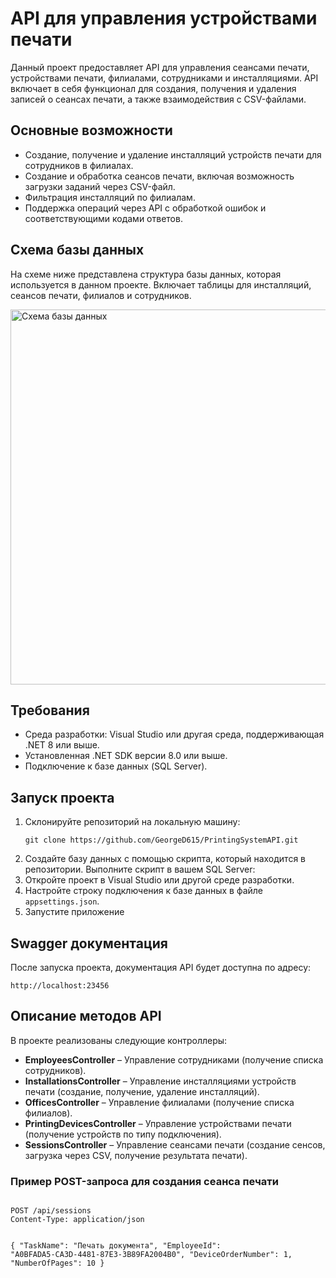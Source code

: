<h1>API для управления устройствами печати</h1>

<p>Данный проект предоставляет API для управления сеансами печати, устройствами печати, филиалами, сотрудниками и инсталляциями. API включает в себя функционал для создания, получения и удаления записей о сеансах печати, а также взаимодействия с CSV-файлами.</p>

<h2>Основные возможности</h2>
<ul>
    <li>Создание, получение и удаление инсталляций устройств печати для сотрудников в филиалах.</li>
    <li>Создание и обработка сеансов печати, включая возможность загрузки заданий через CSV-файл.</li>
    <li>Фильтрация инсталляций по филиалам.</li>
    <li>Поддержка операций через API с обработкой ошибок и соответствующими кодами ответов.</li>
</ul>

<h2>Схема базы данных</h2>
<p>На схеме ниже представлена структура базы данных, которая используется в данном проекте. Включает таблицы для инсталляций, сеансов печати, филиалов и сотрудников.</p>

<!-- Здесь можно добавить картинку со схемой базы данных -->
<img src="путь_к_схеме_базы_данных.png" alt="Схема базы данных" width="600">

<h2>Требования</h2>
<ul>
    <li>Среда разработки: Visual Studio или другая среда, поддерживающая .NET 8 или выше.</li>
    <li>Установленная .NET SDK версии 8.0 или выше.</li>
    <li>Подключение к базе данных (SQL Server).</li>
</ul>

<h2>Запуск проекта</h2>
<ol>
    <li>Склонируйте репозиторий на локальную машину:
        <pre><code>git clone https://github.com/GeorgeD615/PrintingSystemAPI.git</code></pre>
    </li>
    <li>Создайте базу данных с помощью скрипта, который находится в репозитории. Выполните скрипт в вашем SQL Server:</li>
    <li>Откройте проект в Visual Studio или другой среде разработки.</li>
    <li>Настройте строку подключения к базе данных в файле <code>appsettings.json</code>.</li>
    <li>Запустите приложение</li>
</ol>

<h2>Swagger документация</h2>
<p>После запуска проекта, документация API будет доступна по адресу:</p>
<pre><code>http://localhost:23456</code></pre>

<h2>Описание методов API</h2>
<p>В проекте реализованы следующие контроллеры:</p>

<ul>
    <li><strong>EmployeesController</strong> – Управление сотрудниками (получение списка сотрудников).</li>
    <li><strong>InstallationsController</strong> – Управление инсталляциями устройств печати (создание, получение, удаление инсталляций).</li>
    <li><strong>OfficesController</strong> – Управление филиалами (получение списка филиалов).</li>
    <li><strong>PrintingDevicesController</strong> – Управление устройствами печати (получение устройств по типу подключения).</li>
    <li><strong>SessionsController</strong> – Управление сеансами печати (создание сенсов, загрузка через CSV, получение результата печати).</li>
</ul>

<h3>Пример POST-запроса для создания сеанса печати</h3>
<pre><code>
POST /api/sessions
Content-Type: application/json

{
    "TaskName": "Печать документа",
    "EmployeeId": "A0BFADA5-CA3D-4481-87E3-3B89FA2004B0",
    "DeviceOrderNumber": 1,
    "NumberOfPages": 10
}
</code></pre>
